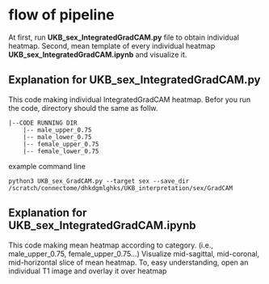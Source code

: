 # flow of pipeline 
At first, run **UKB_sex_IntegratedGradCAM.py** file to obtain individual heatmap. 
Second, mean template of every individual heatmap **UKB_sex_IntegratedGradCAM.ipynb** and visualize it. 

## Explanation for UKB_sex_IntegratedGradCAM.py
This code making individual IntegratedGradCAM heatmap. 
Befor you run the code, directory should the same as follw.  

```
|--CODE RUNNING DIR
    |-- male_upper_0.75
    |-- male_lower_0.75
    |-- female_upper_0.75
    |-- female_lower_0.75

```
  
example command line
```
python3 UKB_sex_GradCAM.py --target sex --save_dir /scratch/connectome/dhkdgmlghks/UKB_interpretation/sex/GradCAM
```

## Explanation for UKB_sex_IntegratedGradCAM.ipynb
This code making mean heatmap according to category. (i.e., male_upper_0.75, female_upper_0.75...)
Visualize mid-sagittal, mid-coronal, mid-horizontal slice of mean heatmap. 
To, easy understanding, open an individual T1 image and overlay it over heatmap

